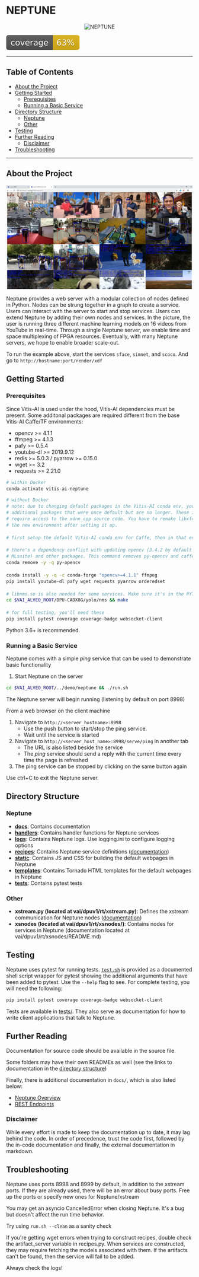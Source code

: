 # NEPTUNE

<p align="center">
<img  src="https://pbs.twimg.com/media/DVmeTvVW4AA-KYv.jpg:small", title=NEPTUNE>
</p>

![img](docs/coverage.svg)

---

## Table of Contents <!-- omit in toc -->

- [About the Project](#about-the-project)
- [Getting Started](#getting-started)
  - [Prerequisites](#prerequisites)
  - [Running a Basic Service](#running-a-basic-service)
- [Directory Structure](#directory-structure)
  - [Neptune](#neptune)
  - [Other](#other)
- [Testing](#testing)
- [Further Reading](#further-reading)
  - [Disclaimer](#disclaimer)
- [Troubleshooting](#troubleshooting)

---

## About the Project

<p align="center">
<img  src="docs/neptune_demo.png", title="Neptune demo application">
</p>

Neptune provides a web server with a modular collection of nodes defined in Python.
Nodes can be strung together in a graph to create a service.
Users can interact with the server to start and stop services.
Users can extend Neptune by adding their own nodes and services.
In the picture, the user is running three different machine learning models on 16 videos from YouTube in real-time.
Through a single Neptune server, we enable time and space multiplexing of FPGA resources.
Eventually, with many Neptune servers, we hope to enable broader scale-out.

To run the example above, start the services `sface`, `simnet`, and `scoco`.
And go to `http://hostname:port/render/xdf`

## Getting Started

### Prerequisites

Since Vitis-AI is used under the hood, Vitis-AI dependencies must be present.
Some additonal packages are required different from the base Vitis-AI Caffe/TF environments:
* opencv >= 4.1.1
* ffmpeg >= 4.1.3
* pafy >= 0.5.4
* youtube-dl >= 2019.9.12
* redis >= 5.0.3 / pyarrow >= 0.15.0
* wget >= 3.2
* requests >= 2.21.0

```sh
# within Docker
conda activate vitis-ai-neptune
```

```sh
# without Docker
# note: due to changing default packages in the Vitis-AI conda env, you may need
# additional packages that were once default but are no longer. These instructions
# require access to the xdnn_cpp source code. You have to remake libxfdnn.so in
# the new environment after setting it up.

# first setup the default Vitis-AI conda env for Caffe, then in that env run:

# there's a dependency conflict with updating opencv (3.4.2 by default in
# MLsuite) and other packages. This command removes py-opencv and caffe_decent
conda remove -y -q py-opencv

conda install -y -q -c conda-forge "opencv>=4.1.1" ffmpeg
pip install youtube-dl pafy wget requests pyarrow orderedset

# libnms.so is also needed for some services. Make sure it's in the PYTHONPATH/site-packages!
cd $VAI_ALVEO_ROOT/DPU-CADX8G/yolo/nms && make

# for full testing, you'll need these
pip install pytest coverage coverage-badge websocket-client
```

Python 3.6+ is recommended.

### Running a Basic Service
Neptune comes with a simple _ping_ service that can be used to demonstrate basic functionality
1. Start Neptune on the server
```sh
cd $VAI_ALVEO_ROOT/../demo/neptune && ./run.sh
```

The Neptune server will begin running (listening by default on port 8998)

From a web browser on the client machine
1. Navigate to `http://<server_hostname>:8998`
    - Use the push button to start/stop the ping service.
    - Wait until the service is started
2. Navigate to `http://<server_host_name>:8998/serve/ping` in another tab
    - The URL is also listed beside the service
    - The _ping_ service should send a reply with the current time every time the page is refreshed
3. The ping service can be stopped by clicking on the same button again

Use ctrl+C to exit the Neptune server.

## Directory Structure

### Neptune

* **[docs](docs/)**: Contains documentation
* **[handlers](handlers/)**: Contains handler functions for Neptune services
* **[logs](logs/)**: Contains Neptune logs. Use logging.ini to configure logging options
* **[recipes](recipes/)**: Contains Neptune service definitions ([documentation](recipes/README.md))
* **[static](static/)**: Contains JS and CSS for building the default webpages in Neptune
* **[templates](templates/)**: Contains Tornado HTML templates for the default webpages in Neptune
* **[tests](tests/)**: Contains pytest tests

### Other

* **xstream.py (located at vai/dpuv1/rt/xstream.py)**: Defines the xstream communication for Neptune nodes ([documentation](../../docs/xstream.md))
* **xsnodes (located at vai/dpuv1/rt/xsnodes/)**: Contains nodes for services in Neptune (documentation located at vai/dpuv1/rt/xsnodes/README.md)

## Testing

Neptune uses pytest for running tests.
[`test.sh`](./test.sh) is provided as a documented shell script wrapper for pytest showing the additional arguments that have been added to pytest.
Use the `--help` flag to see.
For complete testing, you will need the following:
```sh
pip install pytest coverage coverage-badge websocket-client
```

Tests are available in [tests/](./tests/).
They also serve as documentation for how to write client applications that talk to Neptune.

## Further Reading

Documentation for source code should be available in the source file.

Some folders may have their own READMEs as well (see the links to documentation in the [directory structure](#directory-structure))

Finally, there is additional documentation in `docs/`, which is also listed below:
* [Neptune Overview](docs/neptune_overview.md)
* [REST Endpoints](docs/endpoints.md)

### Disclaimer

While every effort is made to keep the documentation up to date, it may lag behind the code.
In order of precedence, trust the code first, followed by the in-code documentation and finally, the external documentation in markdown.

## Troubleshooting

Neptune uses ports 8998 and 8999 by default, in addition to the xstream ports.
If they are already used, there will be an error about busy ports.
Free up the ports or specify new ones for Neptune/xstream

You may get an asyncio CancelledError when closing Neptune.
It's a bug but doesn't affect the run time behavior.

Try using `run.sh --clean` as a sanity check

If you're getting wget errors when trying to construct recipes, double check the artifact_server variable in recipes.py.
When services are constructed, they may require fetching the models associated with them.
If the artifacts can't be found, then the service will fail to be added.

Always check the logs!
